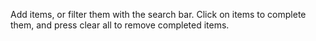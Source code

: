 Add items, or filter them with the search bar.  Click on items to complete them, and press clear all to remove completed items.
